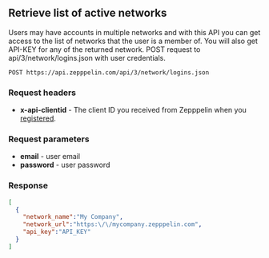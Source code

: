 ## Retrieve list of active networks

Users may have accounts in multiple networks and with this API you can get access to the list of networks that the user is a member of.
You will also get API-KEY for any of the returned network. POST request to api/3/network/logins.json with user credentials.

```
POST https://api.zepppelin.com/api/3/network/logins.json
```

### Request headers
* **x-api-clientid** - The client ID you received from Zepppelin when you [registered](mailto:api@zepppelin.com).

### Request parameters
* **email** - user email
* **password** - user password

### Response

``` json
[
  {
    "network_name":"My Company",
    "network_url":"https:\/\/mycompany.zepppelin.com",
    "api_key":"API_KEY"
  }
]
```
